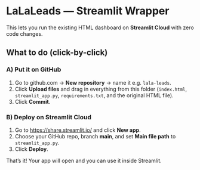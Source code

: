 
# LaLaLeads — Streamlit Wrapper

This lets you run the existing HTML dashboard on **Streamlit Cloud** with zero code changes.

## What to do (click-by-click)

### A) Put it on GitHub
1. Go to github.com → **New repository** → name it e.g. `lala-leads`.
2. Click **Upload files** and drag in everything from this folder (`index.html`, `streamlit_app.py`, `requirements.txt`, and the original HTML file).
3. Click **Commit**.

### B) Deploy on Streamlit Cloud
1. Go to https://share.streamlit.io/ and click **New app**.
2. Choose your GitHub repo, branch **main**, and set **Main file path** to `streamlit_app.py`.
3. Click **Deploy**.

That’s it! Your app will open and you can use it inside Streamlit.
